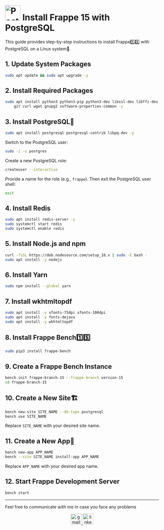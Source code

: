 # <img src="https://archive.org/download/postgresql_32/postgresql.png" alt="PostgreSQL Logo" width="50" height="50">  Install Frappe 15 with PostgreSQL

This guide provides step-by-step instructions to install Frappe1️⃣5️⃣ with PostgreSQL on a Linux system🐧.

## 1. Update System Packages
```bash
sudo apt update && sudo apt upgrade -y
```

## 2. Install Required Packages
```bash
sudo apt install python3 python3-pip python3-dev libssl-dev libffi-dev build-essential \
    git curl wget gnupg2 software-properties-common -y
```

## 3. Install PostgreSQL🐘
```bash
sudo apt install postgresql postgresql-contrib libpq-dev -y
```

Switch to the PostgreSQL user:
```bash
sudo -i -u postgres
```

Create a new PostgreSQL role:
```bash
createuser --interactive
```
Provide a name for the role (e.g., `frappe`). Then exit the PostgreSQL user shell:
```bash
exit
```

## 4. Install Redis
```bash
sudo apt install redis-server -y
sudo systemctl start redis
sudo systemctl enable redis
```

## 5. Install Node.js and npm
```bash
curl -fsSL https://deb.nodesource.com/setup_18.x | sudo -E bash -
sudo apt install -y nodejs
```

## 6. Install Yarn
```bash
sudo npm install --global yarn
```

## 7. Install wkhtmltopdf
```bash
sudo apt install -y xfonts-75dpi xfonts-100dpi
sudo apt install -y fonts-dejavu
sudo apt install -y wkhtmltopdf
```

## 8. Install Frappe Bench1️⃣5️⃣
```bash
sudo pip3 install frappe-bench
```

## 9. Create a Frappe Bench Instance
```bash
bench init frappe-branch-15 --frappe-branch version-15
cd frappe-branch-15
```

## 10. Create a New Site🏗️
```bash
bench new-site SITE_NAME --db-type postgresql
bench use SITE_NAME
```

Replace `SITE_NAME` with your desired site name.

## 11. Create a New App🧩
```bash
bench new-app APP_NAME
bench --site SITE_NAME install-app APP_NAME
```
Replace `APP_NAME` with your desired app name.

## 12. Start Frappe Development Server
```bash
bench start
```

---
Feel free to communicate with me in case you face any problems

<div align="center">
  <a href="asilgharbia@gmail.com" target="_blank">
    <img src="https://img.shields.io/static/v1?message=Gmail&logo=gmail&label=&color=D14836&logoColor=white&labelColor=&style=for-the-badge" height="35" alt="gmail logo"  />
  </a>
  
  <a href="https://www.linkedin.com/in/asil-gharbia/" target="_blank">
    <img src="https://img.shields.io/static/v1?message=LinkedIn&logo=linkedin&label=&color=0077B5&logoColor=white&labelColor=&style=for-the-badge" height="35" alt="linkedin logo"  />

  </a>
</div>

